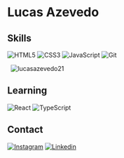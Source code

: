 <h1 align="left">Lucas Azevedo</h1>

<h2>Skills</h2>
<p>
  <img alt="HTML5" src="https://img.shields.io/badge/html5-%23E34F26.svg?style=for-the-badge&logo=html5&logoColor=white"/>
  <img alt="CSS3" src="https://img.shields.io/badge/css3-%231572B6.svg?style=for-the-badge&logo=css3&logoColor=white"/>
  <img alt="JavaScript" src="https://img.shields.io/badge/javascript-%23323330.svg?style=for-the-badge&logo=javascript&logoColor=%23F7DF1E"/>
  <img alt="Git" src="https://img.shields.io/badge/git-%23F05033.svg?style=for-the-badge&logo=git&logoColor=white"/>
</p>

<p>&nbsp;
  <img src="https://github-readme-stats.vercel.app/api/top-langs/?username=lucasazevedo21&theme=solarized-light" alt="lucasazevedo21" />
</p>

<h2 align="left">Learning</h2>
<p>
  <img alt="React" src="https://img.shields.io/badge/react-%2320232a.svg?style=for-the-badge&logo=react&logoColor=%2361DAFB"/>
  <img alt="TypeScript" src="https://img.shields.io/badge/typescript-%23007ACC.svg?style=for-the-badge&logo=typescript&logoColor=white"/>
</p>

<h2>Contact</h2>
<div>
  <a href="https://www.instagram.com/lucas21azevedo/?hl=pt-br"><img src="https://img.shields.io/badge/Instagram-%23E4405F.svg?style=for-the-badge&logo=Instagram&logoColor=white" alt="Instagram"/></a>
  <a href="https://www.linkedin.com/in/lucas-azevedo21/"><img src="https://img.shields.io/badge/linkedin-%230077B5.svg?style=for-the-badge&logo=linkedin&logoColor=white" alt="Linkedin"/></a>
</div>
